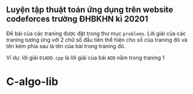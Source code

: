 ## Luyện tập thuật toán ứng dụng trên website codeforces trường ĐHBKHN kì 20201

Đề bài của các traning được đặt trong thư mục `problems`. Lời giải của các traning tương ứng với 2 chữ số đầu tiên thể hiện cho số của traning đó và tên kèm phía sau là tên của bài trong traning đó.

Ví dụ: lời giải `01ADD.cpp` là lời giải của bài `ADD` nằm trong traning 1
# C-algo-lib
